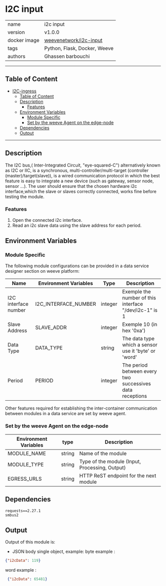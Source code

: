 # I2C input

|              |                                                               |
| ------------ | --------------------------------------------------------------|
| name         | i2c input                                                     |
| version      | v1.0.0                                                        |
| docker image | [weevenetwork/i2c-input](https://linktodockerhub/i2c-input)   |
| tags         | Python, Flask, Docker, Weeve                                  |
| authors      | Ghassen barbouchi                                             |

***
## Table of Content

- [I2C-ingress](#i2c-input)
  - [Table of Content](#table-of-content)
  - [Description](#description)
     - [Features](#features)
  - [Environment Variables](#environment-variables)
    - [Module Specific](#module-specific)
    - [Set by the weeve Agent on the edge-node](#set-by-the-weeve-agent-on-the-edge-node)
  - [Dependencies](#dependencies)
  - [Output](#output)

***

## Description
The I2C bus,( Inter-Integrated Circuit, "eye-squared-C") alternatively known as I2C or IIC, is a synchronous, multi-controller/multi-target (controller (master)/target(slave)), is a wired communication protocol in which the best feature is easy to integrate a new device (such as gateway, sensor node, sensor ...).
The user should ensure that the chosen hardware i2c interface,which the slave or slaves correctly connected, works fine before testing the module.

### Features
1. Open the connected i2c interface.
2. Read an i2c slave data using the slave address for each period.

## Environment Variables

### Module Specific
The following module configurations can be provided in a data service designer section on weeve platform:

| Name                | Environment Variables | Type    | Description                                               |
|---------------------|-----------------------|---------|-----------------------------------------------------------|
| I2C interface number| I2C_INTERFACE_NUMBER  | integer | Exemple the number of this interface "/dev/i2c-1" is 1    |
| Slave Address       | SLAVE_ADDR            | integer | Exemple 10 (in hex '0xa')                                 |
| Data Type           | DATA_TYPE             | string  | The data type which a sensor use it 'byte' or 'word'      |
| Period              | PERIOD                | integer | The period between every two successives data receptions  |

Other features required for establishing the inter-container communication between modules in a data service are set by weeve agent.

### Set by the weeve Agent on the edge-node

| Environment Variables | type   | Description                                    |
| --------------------- | ------ | ---------------------------------------------- |
| MODULE_NAME           | string | Name of the module                             |
| MODULE_TYPE           | string | Type of the module (Input, Processing, Output) |
| EGRESS_URLS           | string | HTTP ReST endpoint for the next module         |

## Dependencies
```
requests==2.27.1
smbus2
```
## Output

Output of this module is:

* JSON body single object, example:
byte example :
```json
{"i2cData": 119}
```
word example :
```json
 {"i2cData": 65481}
```
